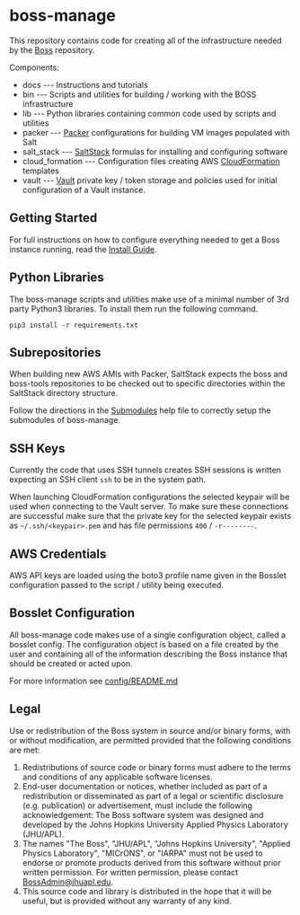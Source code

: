boss-manage
===========

This repository contains code for creating all of the infrastructure needed by
the [Boss](https://github.com/jhuapl-boss/boss) repository.

Components:

 * docs --- Instructions and tutorials
 * bin --- Scripts and utilities for building / working with the BOSS infrastructure
 * lib --- Python libraries containing common code used by scripts and utilities
 * packer --- [Packer](https://www.packer.io/) configurations for building VM
              images populated with Salt
 * salt_stack --- [SaltStack](http://saltstack.com/) formulas for installing
                  and configuring software
 * cloud_formation --- Configuration files creating AWS [CloudFormation](https://aws.amazon.com/cloudformation/)
                       templates
 * vault --- [Vault](http://www.vaultproject.io/) private key / token storage
             and policies used for initial configuration of a Vault instance.

## Getting Started

For full instructions on how to configure everything needed to get a Boss instance
running, read the [Install Guide](docs/InstallGuide.md).

## Python Libraries

The boss-manage scripts and utilities make use of a minimal number of 3rd party
Python3 libraries. To install them run the following command.

`pip3 install -r requirements.txt`

## Subrepositories

When building new AWS AMIs with Packer, SaltStack expects the boss and
boss-tools repositories to be checked out to specific directories within
the SaltStack directory structure.

Follow the directions in the [Submodules](docs/Submodules.md) help file to
correctly setup the submodules of boss-manage.

## SSH Keys

Currently the code that uses SSH tunnels creates SSH sessions is written
expecting an SSH client `ssh` to be in the system path.

When launching CloudFormation configurations the selected keypair will be used
when connecting to the Vault server. To make sure these connections are
successful make sure that the private key for the selected keypair exists as
`~/.ssh/<keypair>.pem` and has file permissions `400` / `-r--------`.

## AWS Credentials

AWS API keys are loaded using the boto3 profile name given in the Bosslet
configuration passed to the script / utility being executed.

## Bosslet Configuration

All boss-manage code makes use of a single configuration object, called a
bosslet config. The configuration object is based on a file created by the
user and containing all of the information describing the Boss instance that
should be created or acted upon.

For more information see [config/README.md](config/README.md)

## Legal

Use or redistribution of the Boss system in source and/or binary forms, with or without modification, are permitted provided that the following conditions are met:
 
1. Redistributions of source code or binary forms must adhere to the terms and conditions of any applicable software licenses.
2. End-user documentation or notices, whether included as part of a redistribution or disseminated as part of a legal or scientific disclosure (e.g. publication) or advertisement, must include the following acknowledgement:  The Boss software system was designed and developed by the Johns Hopkins University Applied Physics Laboratory (JHU/APL). 
3. The names "The Boss", "JHU/APL", "Johns Hopkins University", "Applied Physics Laboratory", "MICrONS", or "IARPA" must not be used to endorse or promote products derived from this software without prior written permission. For written permission, please contact BossAdmin@jhuapl.edu.
4. This source code and library is distributed in the hope that it will be useful, but is provided without any warranty of any kind.



